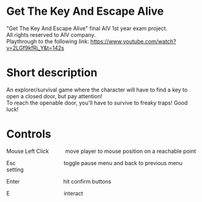 # Get The Key And Escape Alive
"Get The Key And Escape Alive" final AIV 1st year exam project.<br/>
All rights reserved to AIV company.<br/>
Playthrough to the following link: https://www.youtube.com/watch?v=2LGf9kfRi_Y&t=142s

# Short description
An explorer/survival game where the character will have to find a key to open a closed door, but pay attention!<br/>
To reach the openable door, you'll have to survive to freaky traps! Good luck!

# Controls
Mouse Left Click &nbsp;&nbsp;&nbsp;&nbsp;&nbsp;&nbsp;&nbsp;&nbsp;&nbsp;&nbsp;move player to mouse position on a reachable point

Esc &nbsp;&nbsp;&nbsp;&nbsp;&nbsp;&nbsp;&nbsp;&nbsp;&nbsp;&nbsp;&nbsp;&nbsp;&nbsp;&nbsp;&nbsp;&nbsp;&nbsp;
&nbsp;&nbsp;&nbsp;&nbsp;&nbsp;&nbsp;&nbsp;&nbsp;&nbsp;&nbsp;&nbsp;&nbsp;&nbsp;toggle pause menu and back to previous menu setting

Enter &nbsp;&nbsp;&nbsp;&nbsp;&nbsp;&nbsp;&nbsp;&nbsp;&nbsp;&nbsp;&nbsp;&nbsp;&nbsp;&nbsp;&nbsp;&nbsp;&nbsp;&nbsp;&nbsp;&nbsp;
&nbsp;&nbsp;&nbsp;&nbsp;&nbsp;&nbsp;&nbsp;hit confirm buttons

E &nbsp;&nbsp;&nbsp;&nbsp;&nbsp;&nbsp;&nbsp;&nbsp;&nbsp;&nbsp;&nbsp;&nbsp;&nbsp;&nbsp;&nbsp;&nbsp;&nbsp;&nbsp;&nbsp;&nbsp;
&nbsp;&nbsp;&nbsp;&nbsp;&nbsp;&nbsp;&nbsp;&nbsp;&nbsp;&nbsp;&nbsp;&nbsp;&nbsp;&nbsp;interact

